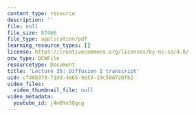 ```yaml
---
content_type: resource
description: ''
file: null
file_size: 87466
file_type: application/pdf
learning_resource_types: []
license: https://creativecommons.org/licenses/by-nc-sa/4.0/
ocw_type: OCWFile
resourcetype: Document
title: 'Lecture 35: Diffusion I transcript'
uid: cf46b379-71dd-4e65-9e53-19c58d726fb2
video_files:
  video_thumbnail_file: null
video_metadata:
  youtube_id: j4m0Ye5Qgcg
---
```

